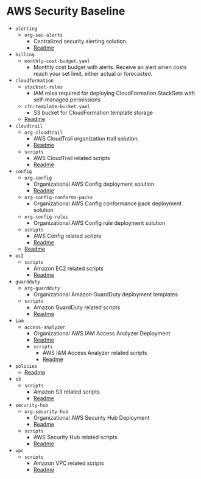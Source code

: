 # AWS Security Baseline

- `alerting`
    - `org-sec-alerts`
        - Centralized security alerting solution.
        - [Readme](alerting/org-sec-alerts/README.md)
- `billing`
    - `monthly-cost-budget.yaml`
        - Monthly cost budget with alerts. Receive an alert when costs reach your set limit, either actual or forecasted.
- `cloudformation`
    - `stackset-roles`
        - IAM roles required for deploying CloudFormation StackSets with self-managed permissions
    - `cfn-template-bucket.yaml`
        - S3 bucket for CloudFormation template storage
    - [Readme](cloudformation/README.md)
- `cloudtrail`
    - `org-cloudtrail`
        - AWS CloudTrail organization trail solution.
        - [Readme](logging/org-cloudtrail/README.md)
    - `scripts`
        - AWS CloudTrail related scripts
        - [Readme](logging/scripts/README.md)
- `config`
    - `org-config`
        - Organizational AWS Config deployment solution.
        - [Readme](config/org-config/README.md)
    - `org-config-conforms-packs`
        - Organizational AWS Config conformance pack deployment solution
    - `org-config-rules`
        - Organizational AWS Config rule deployment solution
    - `scripts`
        - AWS Config related scripts
        - [Readme](config/scripts/README.md)
    - [Readme](config/README.md)
- `ec2`
    - `scripts`
        - Amazon EC2 related scripts
        - [Readme](ec2/scripts/README.md)
- `guardduty`
    - `org-guardduty`
        - Organizational Amazon GuardDuty deployment templates
    - `scripts`
        - Amazon GuardDuty related scripts
        - [Readme](guardduty/scripts/README.md)
- `iam`
    - `access-analyzer`
        - Organizational AWS IAM Access Analyzer Deployment
        - [Readme](iam/access-analyzer/README.md)
        - `scripts`
            - AWS IAM Access Analyzer related scripts
            - [Readme](iam/access-analyzer/scripts/README.md)
- `policies`
    - [Readme](policies/README.md)
- `s3`
    - `scripts`
        - Amazon S3 related scripts
        - [Readme](s3/scripts/README.md)
- `security-hub`
    - `org-security-hub`
        - Organizational AWS Security Hub Deployment
        - [Readme](security-hub/org-security-hub/README.md)
    - `scripts`
        - AWS Security Hub related scripts
        - [Readme](security-hub/scripts/README.md)
- `vpc`
    - `scripts`
        - Amazon VPC related scripts
        - [Readme](vpc/scripts/README.md)
